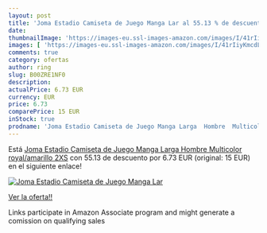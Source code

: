 ```yaml
---
layout: post
title: 'Joma Estadio Camiseta de Juego Manga Lar al 55.13 % de descuento'
date: 
thumbnailImage: 'https://images-eu.ssl-images-amazon.com/images/I/41rIiyKmcdL._SL200_.jpg'
images: [ 'https://images-eu.ssl-images-amazon.com/images/I/41rIiyKmcdL._SL200_.jpg' ]
comments: true
category: ofertas
author: ring
slug: B00ZRE1NF0
description:
actualPrice: 6.73 EUR
currency: EUR
price: 6.73
comparePrice: 15 EUR
inStock: true
prodname: 'Joma Estadio Camiseta de Juego Manga Larga  Hombre  Multicolor  royal/amarillo   2XS'
---
```


Está [Joma Estadio Camiseta de Juego Manga Larga  Hombre  Multicolor  royal/amarillo   2XS](https://www.amazon.es/dp/B00ZRE1NF0/?tag=tolees-21) con 55.13 de descuento por 6.73 EUR (original: 15 EUR) en el siguiente enlace!

[![Joma Estadio Camiseta de Juego Manga Lar](https://images-eu.ssl-images-amazon.com/images/I/41rIiyKmcdL._SL200_.jpg)](https://www.amazon.es/dp/B00ZRE1NF0/?tag=tolees-21)

[Ver la oferta!!](https://www.amazon.es/dp/B00ZRE1NF0/?tag=tolees-21)

Links participate in Amazon Associate program and might generate a comission on qualifying sales


